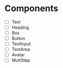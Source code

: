 # Components

 - [ ] Text
 - [ ] Heading
 - [ ] Box
 - [ ] Button
 - [ ] TextInput
 - [ ] TextArea
 - [ ] Avatar
 - [ ] MultStep